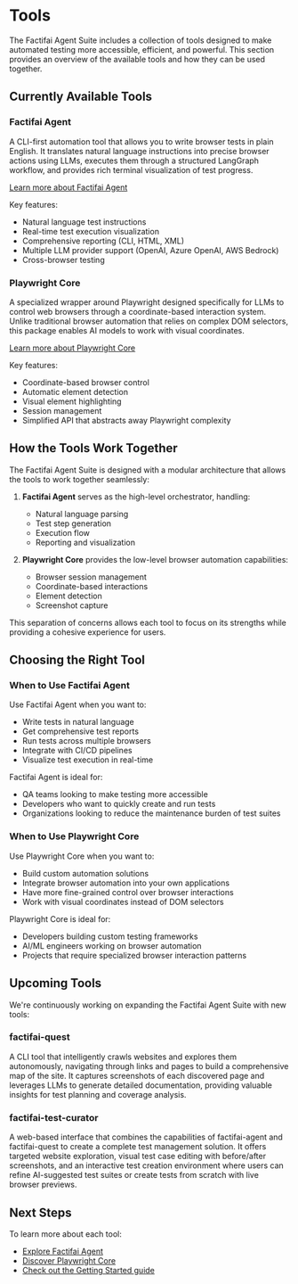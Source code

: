 # Tools

The Factifai Agent Suite includes a collection of tools designed to make automated testing more accessible, efficient, and powerful. This section provides an overview of the available tools and how they can be used together.

## Currently Available Tools

### Factifai Agent

A CLI-first automation tool that allows you to write browser tests in plain English. It translates natural language instructions into precise browser actions using LLMs, executes them through a structured LangGraph workflow, and provides rich terminal visualization of test progress.

[Learn more about Factifai Agent](/tools/factifai-agent/)

Key features:
- Natural language test instructions
- Real-time test execution visualization
- Comprehensive reporting (CLI, HTML, XML)
- Multiple LLM provider support (OpenAI, Azure OpenAI, AWS Bedrock)
- Cross-browser testing

### Playwright Core

A specialized wrapper around Playwright designed specifically for LLMs to control web browsers through a coordinate-based interaction system. Unlike traditional browser automation that relies on complex DOM selectors, this package enables AI models to work with visual coordinates.

[Learn more about Playwright Core](/tools/playwright-core/)

Key features:
- Coordinate-based browser control
- Automatic element detection
- Visual element highlighting
- Session management
- Simplified API that abstracts away Playwright complexity

## How the Tools Work Together

The Factifai Agent Suite is designed with a modular architecture that allows the tools to work together seamlessly:

1. **Factifai Agent** serves as the high-level orchestrator, handling:
   - Natural language parsing
   - Test step generation
   - Execution flow
   - Reporting and visualization

2. **Playwright Core** provides the low-level browser automation capabilities:
   - Browser session management
   - Coordinate-based interactions
   - Element detection
   - Screenshot capture

This separation of concerns allows each tool to focus on its strengths while providing a cohesive experience for users.

## Choosing the Right Tool

### When to Use Factifai Agent

Use Factifai Agent when you want to:

- Write tests in natural language
- Get comprehensive test reports
- Run tests across multiple browsers
- Integrate with CI/CD pipelines
- Visualize test execution in real-time

Factifai Agent is ideal for:
- QA teams looking to make testing more accessible
- Developers who want to quickly create and run tests
- Organizations looking to reduce the maintenance burden of test suites

### When to Use Playwright Core

Use Playwright Core when you want to:

- Build custom automation solutions
- Integrate browser automation into your own applications
- Have more fine-grained control over browser interactions
- Work with visual coordinates instead of DOM selectors

Playwright Core is ideal for:
- Developers building custom testing frameworks
- AI/ML engineers working on browser automation
- Projects that require specialized browser interaction patterns

## Upcoming Tools

We're continuously working on expanding the Factifai Agent Suite with new tools:

### factifai-quest

A CLI tool that intelligently crawls websites and explores them autonomously, navigating through links and pages to build a comprehensive map of the site. It captures screenshots of each discovered page and leverages LLMs to generate detailed documentation, providing valuable insights for test planning and coverage analysis.

### factifai-test-curator

A web-based interface that combines the capabilities of factifai-agent and factifai-quest to create a complete test management solution. It offers targeted website exploration, visual test case editing with before/after screenshots, and an interactive test creation environment where users can refine AI-suggested test suites or create tests from scratch with live browser previews.

## Next Steps

To learn more about each tool:

- [Explore Factifai Agent](/tools/factifai-agent/)
- [Discover Playwright Core](/tools/playwright-core/)
- [Check out the Getting Started guide](/getting-started/)
